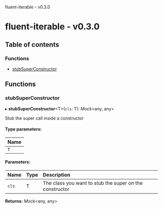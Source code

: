 fluent-iterable - v0.3.0

# fluent-iterable - v0.3.0

## Table of contents

### Functions

- [stubSuperConstructor](README.md#stubsuperconstructor)

## Functions

### stubSuperConstructor

▸ **stubSuperConstructor**<T\>(`cls`: T): *Mock*<any, any\>

Stub the super call inside a constructor

#### Type parameters:

Name |
:------ |
`T` |

#### Parameters:

Name | Type | Description |
:------ | :------ | :------ |
`cls` | T | The class you want to stub the super on the constructor   |

**Returns:** *Mock*<any, any\>
